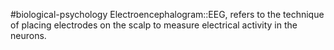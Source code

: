 #biological-psychology 
Electroencephalogram::EEG, refers to the technique of placing electrodes on the scalp to measure electrical activity in the neurons.
<!--SR:!2023-12-21,3,250-->